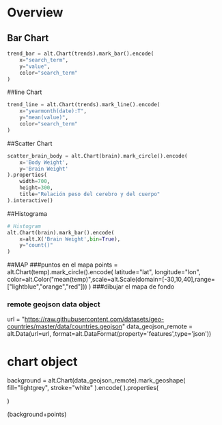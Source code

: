 # Overview

## Bar Chart

```python
trend_bar = alt.Chart(trends).mark_bar().encode(
    x="search_term",
    y="value",
    color="search_term"
)
```

##line Chart
```python
trend_line = alt.Chart(trends).mark_line().encode(
    x="yearmonth(date):T",
    y="mean(value)",
    color="search_term"
)
```

##Scatter Chart
```python
scatter_brain_body = alt.Chart(brain).mark_circle().encode(
    x='Body Weight',
    y='Brain Weight'
).properties(
    width=700,
    height=300,
    title="Relación peso del cerebro y del cuerpo"
).interactive()
```

##Histograma
```python
# Histogram
alt.Chart(brain).mark_bar().encode(
    x=alt.X('Brain Weight',bin=True),
    y="count()"
)
```

##MAP
###puntos en el mapa
points = alt.Chart(temp).mark_circle().encode(
    latitude="lat",
    longitude="lon",
    color=alt.Color("mean(temp)",scale=alt.Scale(domain=[-30,10,40],range=["lightblue","orange","red"]))
)
###dibujar el mapa de fondo
### remote geojson data object
url = "https://raw.githubusercontent.com/datasets/geo-countries/master/data/countries.geojson"
data_geojson_remote = alt.Data(url=url, format=alt.DataFormat(property='features',type='json'))

# chart object
background = alt.Chart(data_geojson_remote).mark_geoshape(
    fill="lightgrey",
    stroke="white"
).encode(
).properties(
    
)

(background+points)
